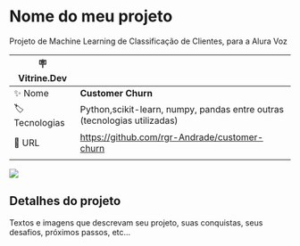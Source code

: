 # Nome do meu projeto

Projeto de Machine Learning de Classificação de Clientes, para a Alura Voz

| :placard: Vitrine.Dev |     |
| -------------  | --- |
| :sparkles: Nome        | **Customer Churn**
| :label: Tecnologias | Python,scikit-learn, numpy, pandas entre outras  (tecnologias utilizadas)
| :rocket: URL         | https://github.com/rgr-Andrade/customer-churn
|      | 

<!-- Inserir imagem com a #vitrinedev ao final do link -->
![](https://via.placeholder.com/1200x500.png?text=imagem+lindona+do+meu+projeto#vitrinedev)

## Detalhes do projeto

Textos e imagens que descrevam seu projeto, suas conquistas, seus desafios, próximos passos, etc...
